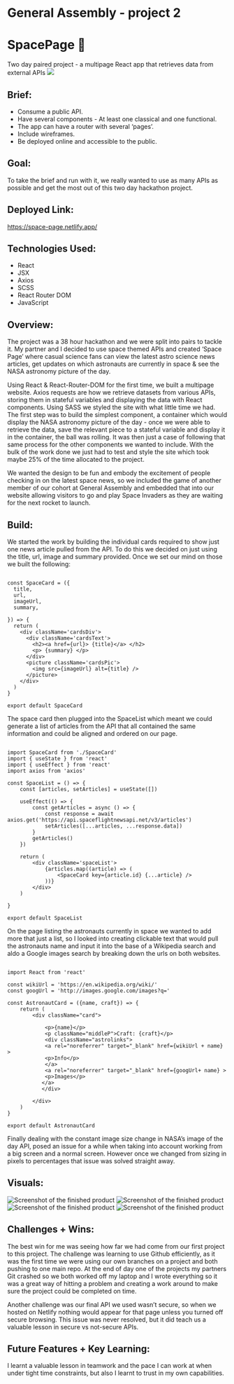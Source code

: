 # General Assembly - project 2

# SpacePage :rocket:

Two day paired project - a multipage React app that retrieves data from external APIs
<img src=https://user-images.githubusercontent.com/89402596/148937819-a128de02-d83b-48f8-afb5-64c367bd6db0.png />

## Brief:

- Consume a public API.
- Have several components - At least one classical and one functional.
- The app can have a router with several ‘pages’.
- Include wireframes.
- Be deployed online and accessible to the public.

## Goal:

To take the brief and run with it, we really wanted to use as many APIs as possible and get the most out of this two day hackathon project.

## Deployed Link:

https://space-page.netlify.app/

## Technologies Used:

- React
- JSX
- Axios
- SCSS
- React Router DOM
- JavaScript

## Overview:

The project was a 38 hour hackathon and we were split into pairs to tackle it. My partner and I decided to use space themed APIs and created ‘Space Page’ where casual science fans can view the latest astro science news articles, get updates on which astronauts are currently in space & see the NASA astronomy picture of the day.

Using React & React-Router-DOM for the first time, we built a multipage website. Axios requests are how we retrieve datasets from various APIs, storing them in stateful variables and displaying the data with React components. Using SASS we styled the site with what little time we had.
The first step was to build the simplest component, a container which would display the NASA astronomy picture of the day - once we were able to retrieve the data, save the relevant piece to a stateful variable and display it in the container, the ball was rolling. It was then just a case of following that same process for the other components we wanted to include. With the bulk of the work done we just had to test and style the site which took maybe 25% of the time allocated to the project.

We wanted the design to be fun and embody the excitement of people checking in on the latest space news, so we included the game of another member of our cohort at General Assembly and embedded that into our website allowing visitors to go and play Space Invaders as they are waiting for the next rocket to launch.

## Build:

We started the work by building the individual cards required to show just one news article pulled from the API. To do this we decided on just using the title, url, image and summary provided. Once we set our mind on those we built the following:

```

const SpaceCard = ({
  title,
  url,
  imageUrl,
  summary,

}) => {
  return (
    <div className='cardsDiv'>
      <div className='cardsText'>
        <h2><a href={url}> {title}</a> </h2>
        <p> {summary} </p>
      </div>
      <picture className='cardsPic'>
        <img src={imageUrl} alt={title} />
      </picture>
    </div>
  )
}

export default SpaceCard

```

The space card then plugged into the SpaceList which meant we could generate a list of articles from the API that all contained the same information and could be aligned and ordered on our page.

```

import SpaceCard from './SpaceCard'
import { useState } from 'react'
import { useEffect } from 'react'
import axios from 'axios'

const SpaceList = () => {
    const [articles, setArticles] = useState([])

    useEffect(() => {
        const getArticles = async () => {
            const response = await axios.get('https://api.spaceflightnewsapi.net/v3/articles')
            setArticles([...articles, ...response.data])
        }
        getArticles()
    })

    return (
        <div className='spaceList'>
            {articles.map((article) => (
                <SpaceCard key={article.id} {...article} />
            ))}
        </div>
    )

}

export default SpaceList

```

On the page listing the astronauts currently in space we wanted to add more that just a list, so I looked into creating clickable text that would pull the astronauts name and input it into the base of a Wikipedia search and aldo a Google images search by breaking down the urls on both websites.

```

import React from 'react'

const wikiUrl = 'https://en.wikipedia.org/wiki/'
const googUrl = 'http://images.google.com/images?q='

const AstronautCard = ({name, craft}) => {
    return (
        <div className="card">

            <p>{name}</p>
            <p className="middleP">Craft: {craft}</p>
            <div className="astrolinks">
            <a rel="noreferrer" target="_blank" href={wikiUrl + name} >
            <p>Info</p>
            </a>
            <a rel="noreferrer" target="_blank" href={googUrl+ name} >
            <p>Images</p>
           </a>
           </div>

        </div>
    )
}

export default AstronautCard

```

Finally dealing with the constant image size change in NASA’s image of the day API, posed an issue for a while when taking into account working from a big screen and a normal screen. However once we changed from sizing in pixels to percentages that issue was solved straight away.

## Visuals:

![Screenshot of the finished product](images/image1.png)
![Screenshot of the finished product](images/image2.png)
![Screenshot of the finished product](images/image3.png)
![Screenshot of the finished product](images/image5.png)

## Challenges + Wins:

The best win for me was seeing how far we had come from our first project to this project. The challenge was learning to use Github efficiently, as it was the first time we were using our own branches on a project and both pushing to one main repo. At the end of day one of the projects my partners Git crashed so we both worked off my laptop and I wrote everything so it was a great way of hitting a problem and creating a work around to make sure the project could be completed on time.

Another challenge was our final API we used wasn’t secure, so when we hosted on Netlify nothing would appear for that page unless you turned off secure browsing. This issue was never resolved, but it did teach us a valuable lesson in secure vs not-secure APIs.

## Future Features + Key Learning:

I learnt a valuable lesson in teamwork and the pace I can work at when under tight time constraints, but also I learnt to trust in my own capabilities.
